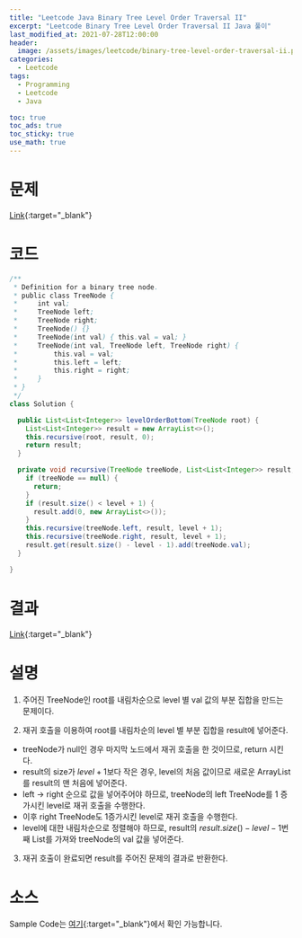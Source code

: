 ```yaml
---
title: "Leetcode Java Binary Tree Level Order Traversal II"
excerpt: "Leetcode Binary Tree Level Order Traversal II Java 풀이"
last_modified_at: 2021-07-28T12:00:00
header:
  image: /assets/images/leetcode/binary-tree-level-order-traversal-ii.png
categories:
  - Leetcode
tags:
  - Programming
  - Leetcode
  - Java

toc: true
toc_ads: true
toc_sticky: true
use_math: true
---
```

# 문제
[Link](https://leetcode.com/problems/binary-tree-level-order-traversal-ii/){:target="_blank"}

# 코드
```java
/**
 * Definition for a binary tree node.
 * public class TreeNode {
 *     int val;
 *     TreeNode left;
 *     TreeNode right;
 *     TreeNode() {}
 *     TreeNode(int val) { this.val = val; }
 *     TreeNode(int val, TreeNode left, TreeNode right) {
 *         this.val = val;
 *         this.left = left;
 *         this.right = right;
 *     }
 * }
 */
class Solution {

  public List<List<Integer>> levelOrderBottom(TreeNode root) {
    List<List<Integer>> result = new ArrayList<>();
    this.recursive(root, result, 0);
    return result;
  }

  private void recursive(TreeNode treeNode, List<List<Integer>> result, int level) {
    if (treeNode == null) {
      return;
    }
    if (result.size() < level + 1) {
      result.add(0, new ArrayList<>());
    }
    this.recursive(treeNode.left, result, level + 1);
    this.recursive(treeNode.right, result, level + 1);
    result.get(result.size() - level - 1).add(treeNode.val);
  }

}
```

# 결과
[Link](https://leetcode.com/submissions/detail/529398676/){:target="_blank"}

# 설명
1. 주어진 TreeNode인 root를 내림차순으로 level 별 val 값의 부분 집합을 만드는 문제이다.

2. 재귀 호출을 이용하여 root를 내림차순의 level 별 부분 집합을 result에 넣어준다.
- treeNode가 null인 경우 마지막 노드에서 재귀 호출을 한 것이므로, return 시킨다.
- result의 size가 $level + 1$보다 작은 경우, level의 처음 값이므로 새로운 ArrayList를 result의 맨 처음에 넣어준다.
- left -> right 순으로 값을 넣어주어야 하므로, treeNode의 left TreeNode를 1 증가시킨 level로 재귀 호출을 수행한다.
- 이후 right TreeNode도 1증가시킨 level로 재귀 호출을 수행한다.
- level에 대한 내림차순으로 정렬해야 하므로, result의 $result.size() - level - 1$번째 List를 가져와 treeNode의 val 값을 넣어준다.

3. 재귀 호출이 완료되면 result를 주어진 문제의 결과로 반환한다.

# 소스
Sample Code는 [여기](https://github.com/GracefulSoul/leetcode/blob/master/src/main/java/gracefulsoul/problems/BinaryTreeLevelOrderTraversalII.java){:target="_blank"}에서 확인 가능합니다.
